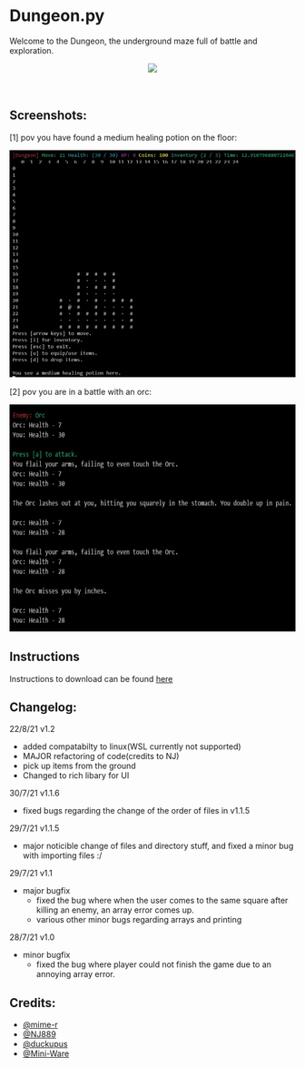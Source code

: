 # Dungeon.py
Welcome to the Dungeon, the underground maze full of battle and exploration.
<p align="center"><img src="/resources/Dungeon.gif?raw=true"/></p>
<br />

## Screenshots:

[1] pov you have found a medium healing potion on the floor:

<img src="/resources/dungeon-1.jpg" width="520" height="400"/>

[2] pov you are in a battle with an orc:

<img src="resources/dungeon-battle.jpg" width="520" height="400"/>

<br />

## Instructions
Instructions to download can be found [here](INSTRUCTIONS.md)

## Changelog:
22/8/21 v1.2
- added compatabilty to linux(WSL currently not supported)
- MAJOR refactoring of code(credits to NJ)
- pick up items from the ground
- Changed to rich libary for UI

30/7/21 v1.1.6
- fixed bugs regarding the change of the order of files in v1.1.5

29/7/21 v1.1.5
- major noticible change of files and directory stuff, and fixed a minor bug with importing files :/

29/7/21 v1.1
- major bugfix
  - fixed the bug where when the user comes to the same square after killing an enemy, an array error comes up.
  - various other minor bugs regarding arrays and printing

28/7/21 v1.0
- minor bugfix
  - fixed the bug where player could not finish the game due to an annoying array error.

## Credits:
- [@mime-r](https://github.com/mime-r)
- [@NJ889](https://github.com/NicholasJohansan)
- [@duckupus](https://github.com/duckupus)
- [@Mini-Ware](https://github.com/Mini-Ware)
